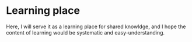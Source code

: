 # Learning place

Here, I will serve it as a learning place for shared knowldge, and I hope the content of learning would be systematic and easy-understanding.